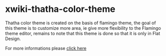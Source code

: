 # xwiki-thatha-color-theme
Thatha color theme is created on the basis of flamingo theme, the goal of this theme is to customize more area, ie give more flexibility to the Flamingo theme editor, remains to note that this theme is done so that it is only in Flat Design.

For more informations please [click here](http://extensions.xwiki.org/xwiki/bin/view/Extension/Thatha+Color+Teme) 
